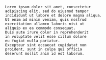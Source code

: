     Lorem ipsum dolor sit amet, consectetur
    adipiscing elit, sed do eiusmod tempor
    incididunt ut labore et dolore magna aliqua.
    Ut enim ad minim veniam, quis nostrud
    exercitation ullamco laboris nisi ut
    aliquip ex ea commodo consequat.
    Duis aute irure dolor in reprehenderit
    in voluptate velit esse cillum dolore
    eu fugiat nulla pariatur.
    Excepteur sint occaecat cupidatat non
    proident, sunt in culpa qui officia
    deserunt mollit anim id est laborum. 